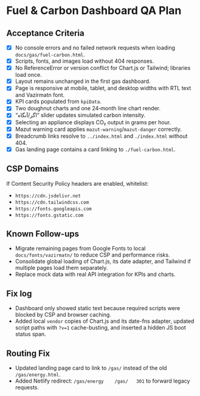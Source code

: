 # Fuel & Carbon Dashboard QA Plan

## Acceptance Criteria
- [x] No console errors and no failed network requests when loading `docs/gas/fuel-carbon.html`.
- [x] Scripts, fonts, and images load without 404 responses.
- [x] No ReferenceError or version conflict for Chart.js or Tailwind; libraries load once.
- [x] Layout remains unchanged in the first gas dashboard.
- [x] Page is responsive at mobile, tablet, and desktop widths with RTL text and Vazirmatn font.
- [x] KPI cards populated from `kpiData`.
- [x] Two doughnut charts and one 24‑month line chart render.
- [x] “اگر/آنگاه” slider updates simulated carbon intensity.
- [x] Selecting an appliance displays CO₂ output in grams per hour.
- [x] Mazut warning card applies `mazut-warning`/`mazut-danger` correctly.
- [x] Breadcrumb links resolve to `../index.html` and `./index.html` without 404.
- [x] Gas landing page contains a card linking to `./fuel-carbon.html`.

## CSP Domains
If Content Security Policy headers are enabled, whitelist:
- `https://cdn.jsdelivr.net`
- `https://cdn.tailwindcss.com`
- `https://fonts.googleapis.com`
- `https://fonts.gstatic.com`

## Known Follow-ups
- Migrate remaining pages from Google Fonts to local `docs/fonts/vazirmatn/` to reduce CSP and performance risks.
- Consolidate global loading of Chart.js, its date adapter, and Tailwind if multiple pages load them separately.
- Replace mock data with real API integration for KPIs and charts.

## Fix log
- Dashboard only showed static text because required scripts were blocked by CSP and browser caching.
- Added local `vendor` copies of Chart.js and its date-fns adapter, updated script paths with `?v=1` cache-busting, and inserted a hidden JS boot status span.

## Routing Fix
- Updated landing page card to link to `/gas/` instead of the old `/gas/energy.html`.
- Added Netlify redirect: `/gas/energy    /gas/   301` to forward legacy requests.
